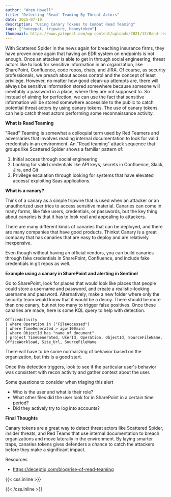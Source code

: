 ```yaml
---
author: "Wren Howell"
title: "Detecting 'Read' Teaming By Threat Actors"
date: 2025-07-10
description: "Using Canary Tokens to Combat Read Teaming"
tags: ["honeypot, tripwire, honeytoken"]
thumbnail: https://www.yalepest.com/wp-content/uploads/2021/12/Hand-reaching-for-a-piece-of-cheese-in-a-mousetrap.jpg
---
```


With Scattered Spider in the news again for breaching insurance firms, they have proven once again that having an EDR system on endpoints is not enough. Once an attacker is able to get in through social engineering, threat actors like to look for sensitive information in an organization, like SharePoint, Confluence, code repos, chats, and JIRA. Of course, as security professionals, we preach about access control and the concept of least privilege. However, no matter how good clean-up attempts are, there will always be sensitive information stored somewhere because someone will inevitably a password in a place, where they are not supposed to. So instead of aiming for perfection, we can use the fact that sensitive information will be stored somewhere accessible to the public to catch potential threat actors by using canary tokens. The use of canary tokens can help catch threat actors performing some reconnaissance activity. 

**What is Read Teaming**

"Read" Teaming is somewhat a colloquial term used by Red Teamers and adversaries that involves reading internal documentation to look for valid credentials in an environment. An "Read teaming" attack sequence that groups like Scattered Spider shows a familiar pattern of:
 
1) Initial access through social engineering 
2) Looking for valid credentials like API keys, secrets in Confluence, Slack, Jira, and Git
3) Privilege escalation through looking for systems that have elevated access/ exploiting Saas applications. 

**What is a canary?**

Think of a canary as a simple tripwire that is used when an attacker or an unauthorized user tries to access sensitive material. Canaries can come in many forms, like fake users, credentials, or passwords, but the key thing about canaries is that it has to look real and appealing to attackers. 

There are many different kinds of canaries that can be deployed, and there are many companies that have good products. Thinkst Canary is a great company that has canaries that are easy to deploy and are relatively inexpensive. 

Even though without having an official vendors, you can build canaries through fake credentials in SharePoint, Confluence, and include fake credentials in git repos as well. 

**Example using a canary in SharePoint and alerting in Sentinel**

Go to SharePoint, look for places that would look like places that people could store a username and password, and create a realistic-looking username and password. Alternatively, make a new folder where only the security team would know that it would be a decoy.  There should be more than one canary, but not too many to trigger false positives. Once these canaries are made, here is some KQL query to help with detection. 

```kql
OfficeActivity
| where Operation in ("FileAccessed")
| where TimeGenerated > ago(100min)
| where ObjectId has "name_of_document"
| project TimeGenerated, UserId, Operation, ObjectId, SourceFileName, OfficeWorkload, Site_Url, SourceFileName
```

There will have to be some normalizing of behavior based on the organization, but this is a good start. 

Once this detection triggers, look to see if the particular user's behavior was consistent with recon activity and gather context about the user. 

Some questions to consider when triaging this alert 

- Who is the user and what is their role?
- What other files did the user look for in SharePoint in a certain time period?
- Did they actively try to log into accounts?

**Final Thoughts**

Canary tokens are a great way to detect threat actors like Scattered Spider, insider threats, and Red Teams that use internal documentation to breach organizations and move laterally in the environment. By laying smarter traps, canaries tokens gives defenders a chance to catch the attackers before they make a significant impact. 


Resources 

- https://deceptiq.com/blog/rise-of-read-teaming

{{< css.inline >}}

<style>
.emojify {
	font-family: Apple Color Emoji, Segoe UI Emoji, NotoColorEmoji, Segoe UI Symbol, Android Emoji, EmojiSymbols;
	font-size: 2rem;
	vertical-align: middle;
}
@media screen and (max-width:650px) {
  .nowrap {
    display: block;
    margin: 25px 0;
  }
}
{{ $image := $resource.Fit "600x400" }}
</style>

{{< /css.inline >}}
